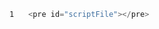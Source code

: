<style>
	pre {
		counter-reset: sourcecode
	}
	pre code:before {
		content: counter(sourcecode);
		counter-increment: sourcecode;
		padding-right:10px;
		display:inline-block;
		height:10px;
		width:20px;
	}

</style>

```javascript
<pre id="scriptFile"></pre>
```

<script src="./jquery-3.3.1.js"></script>
<script>
//$( "#content" ).load( "/load.html #list" );
$( "#scriptFile" ).load("./sizzle.js", function() {
  var _pre = $("#scriptFile");
  var styled_pre = "<code class='line'>"+(_pre.text().split("\n").filter(Boolean).join("</code>\n<code class='line'>"))+"</code>";
  _pre.html(styled_pre);
  console.log(styled_pre);
});
</script>